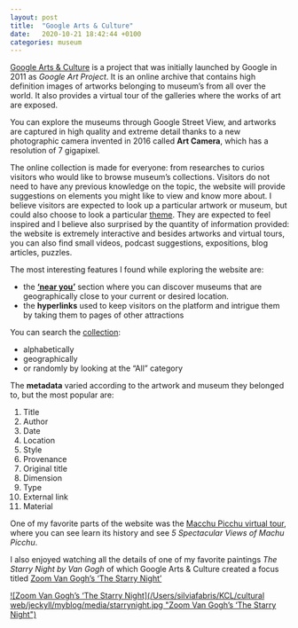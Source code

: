 ```yaml
---
layout: post
title:  "Google Arts & Culture"
date:   2020-10-21 18:42:44 +0100
categories: museum
---
```

[Google Arts & Culture](https://artsandculture.google.com) is a project that was initially launched by Google in 2011 as *Google Art Project*. It is an online archive that contains high definition images of artworks belonging to museum’s from all over the world. It also provides a virtual tour of the galleries where the works of art are exposed. 

You can explore the museums through Google Street View, and artworks are captured in high quality and extreme detail thanks to a new photographic camera invented in 2016 called **Art Camera**, which has a resolution of 7 gigapixel. 

The online collection is made for everyone: from researches to curios visitors who would like to browse museum’s collections. Visitors do not need to have any previous knowledge on the topic, the website will provide suggestions on elements you might like to view and know more about. I believe visitors are expected to look up a particular artwork or museum, but could also choose to look a particular [theme](https://artsandculture.google.com/project). They are expected to feel inspired and I believe also surprised by the quantity of information provided: the website is extremely interactive and besides artworks and virtual tours, you can also find small videos, podcast suggestions, expositions, blog articles, puzzles.

The most interesting features I found while exploring the website are: 
- the **[‘near you’](https://artsandculture.google.com/nearby)** section where you can discover museums that are geographically close to your current or desired location.
- the **hyperlinks** used to keep visitors on the platform and intrigue them by taking them to pages of other attractions

You can search the [collection](https://artsandculture.google.com/partner):

- alphabetically
- geographically
- or randomly by looking at the “All” category

The **metadata** varied according to the artwork and museum they belonged to, but the most popular are:

1. Title
2. Author
3. Date
4. Location
5. Style
6. Provenance
7. Original title
8. Dimension
9. Type
10. External link
11. Material

One of my favorite parts of the website was the [Macchu Picchu virtual tour](https://artsandculture.google.com/story/mAWxq7mCQ7kNKw), where you can see learn its history and see *5 Spectacular Views of Machu Picchu*. 

I also enjoyed watching all the details of one of my favorite paintings *The Starry Night by Van Gogh* of which Google Arts & Culture created a focus titled [Zoom Van Gogh’s ‘The Starry Night’](https://artsandculture.google.com/story/egVRmbCQ5tyrVA) 

[![Zoom Van Gogh’s ‘The Starry Night](/Users/silviafabris/KCL/cultural web/jeckyll/myblog/media/starrynight.jpg "Zoom Van Gogh’s ‘The Starry Night")](https://artsandculture.google.com/story/egVRmbCQ5tyrVA)

